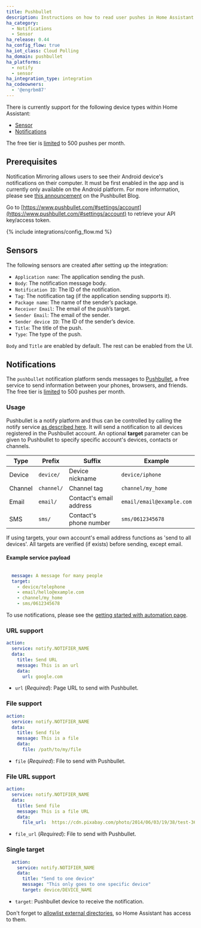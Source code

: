 ```yaml
---
title: Pushbullet
description: Instructions on how to read user pushes in Home Assistant
ha_category:
  - Notifications
  - Sensor
ha_release: 0.44
ha_config_flow: true
ha_iot_class: Cloud Polling
ha_domain: pushbullet
ha_platforms:
  - notify
  - sensor
ha_integration_type: integration
ha_codeowners:
  - '@engrbm87'
---
```


There is currently support for the following device types within Home Assistant:

- [Sensor](#sensor)
- [Notifications](#notifications)

<div class='note'>

The free tier is [limited](https://docs.pushbullet.com/#push-limit) to 500 pushes per month.

</div>

## Prerequisites

Notification Mirroring allows users to see their Android device's notifications on their computer. It must be first enabled in the app and is currently only available on the Android platform. For more information, please see [this announcement](https://blog.pushbullet.com/2013/11/12/real-time-notification-mirroring-from-android-to-your-computer/) on the Pushbullet Blog.

Go to [https://www.pushbullet.com/#settings/account](https://www.pushbullet.com/#settings/account) to retrieve your API key/access token.

{% include integrations/config_flow.md %}

## Sensors

The following sensors are created after setting up the integration:

- `Application name`: The application sending the push.
- `Body`: The notification message body.
- `Notification ID`: The ID of the notification.
- `Tag`: The notification tag (if the application sending supports it).
- `Package name`: The name of the sender’s package.
- `Receiver Email`: The email of the push’s target.
- `Sender Email`: The email of the sender.
- `Sender device ID`: The ID of the sender’s device.
- `Title`: The title of the push.
- `Type`: The type of the push.

`Body` and `Title` are enabled by default. The rest can be enabled from the UI.

## Notifications

The `pushbullet` notification platform sends messages to [Pushbullet](https://www.pushbullet.com/), a free service to send information between your phones, browsers, and friends. The free tier is [limited](https://docs.pushbullet.com/#push-limit) to 500 pushes per month.

### Usage

Pushbullet is a notify platform and thus can be controlled by calling the notify service [as described here](/integrations/notify/). It will send a notification to all devices registered in the Pushbullet account. An optional **target** parameter can be given to Pushbullet to specify specific account's devices, contacts or channels.

Type | Prefix | Suffix | Example
---- | ------ | ------ | -------
Device | `device/` | Device nickname | `device/iphone`
Channel | `channel/` | Channel tag | `channel/my_home`
Email | `email/` | Contact's email address | `email/email@example.com`
SMS | `sms/` | Contact's phone number | `sms/0612345678`

If using targets, your own account's email address functions as 'send to all devices'. All targets are verified (if exists) before sending, except email.

#### Example service payload

```yaml

  message: A message for many people
  target: 
    - device/telephone
    - email/hello@example.com
    - channel/my_home
    - sms/0612345678

```

To use notifications, please see the [getting started with automation page](/getting-started/automation/).

### URL support

```yaml
action:
  service: notify.NOTIFIER_NAME
  data:
    title: Send URL
    message: This is an url
    data:
      url: google.com
```

- `url` (*Required*): Page URL to send with Pushbullet.

### File support

```yaml
action:
  service: notify.NOTIFIER_NAME
  data:
    title: Send file
    message: This is a file
    data:
      file: /path/to/my/file
```

- `file` (*Required*): File to send with Pushbullet.

### File URL support

```yaml
action:
  service: notify.NOTIFIER_NAME
  data:
    title: Send file
    message: This is a file URL
    data:
      file_url:  https://cdn.pixabay.com/photo/2014/06/03/19/38/test-361512_960_720.jpg
```

- `file_url` (*Required*): File to send with Pushbullet.

### Single target

```yaml
  action:
    service: notify.NOTIFIER_NAME
    data:
      title: "Send to one device"
      message: "This only goes to one specific device"
      target: device/DEVICE_NAME
```

- `target`: Pushbullet device to receive the notification.

<div class='note'>

Don't forget to [allowlist external directories](/docs/configuration/basic/), so Home Assistant has access to them.

</div>
